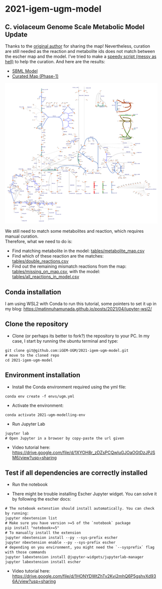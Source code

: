 # 2021-igem-ugm-model

## **C. violaceum Genome Scale Metabolic Model Update**
Thanks to the [original author](https://journals.plos.org/plosone/article?id=10.1371/journal.pone.0210008) for sharing the map! Nevertheless, curation are still needed as the reaction and metabolite ids does not match between the escher map and the model. I've tried to make a [speedy script (messy as hell)](notebook/01_model_curation.ipynb) to help the curation. And here are the results:
* [SBML Model](results/iDB858_curated_phase1.xml)
* [Curated Map (Phase-1)](results/edited_map_reaction_curated_phase1.json)

![flux](results/iDB858_curated_phase1.svg)

We still need to match some metabolites and reaction, which requires manual curation.  
Therefore, what we need to do is:
* Find matching metabolite in the model: [tables/metabolite_map.csv](tables/metabolite_map.csv)
* Find which of these reaction are the matches: [tables/double_reactions.csv](tables/double_reactions.csv)
* Find out the remaining mismatch reactions from the map: [tables/missing_on_map.csv](tables/missing_on_map.csv), with the model: [tables/all_reactions_in_model.csv](all_reactions_in_model.csv)

## Conda installation
I am using WSL2 with Conda to run this tutorial, some pointers to set it up in my blog: https://matinnuhamunada.github.io/posts/2021/04/jupyter-wsl2/

## Clone the repository
* Clone (or perhaps its better to fork?) the repository to your PC. In my case, I start by running the ubuntu terminal and type:
```
git clone git@github.com:iGEM-UGM/2021-igem-ugm-model.git
# move to the cloned repo
cd 2021-igem-ugm-model
```

## Environment installation
* Install the Conda environment required using the yml file:
```
conda env create -f envs/ugm.yml
```

* Activate the environment:
```
conda activate 2021-ugm-modelling-env
```

* Run Jupyter Lab
```
jupyter lab
# Open Jupyter in a browser by copy-paste the url given
```

* Video tutorial here: https://drive.google.com/file/d/1XYOH8r_zDZsPCQwluGJOaOGtDzJPJSM6/view?usp=sharing

## Test if all dependencies are correctly installed
* Run the notebook

* There might be trouble installing Escher Jupyter widget. You can solve it by following the escher docs:
```
# The notebook extenstion should install automatically. You can check by running:
jupyter nbextension list
# Make sure you have version >=5 of the `notebook` package
pip install "notebook>=5"
# To manually install the extension
jupyter nbextension install --py --sys-prefix escher
jupyter nbextension enable --py --sys-prefix escher
# depending on you environment, you might need the `--sysprefix` flag with those commands
jupyter labextension install @jupyter-widgets/jupyterlab-manager
jupyter labextension install escher
```

* Video tutorial here: https://drive.google.com/file/d/1HONYDWtZhTv2Kvi2mhQ6P5gshvXd936A/view?usp=sharing
